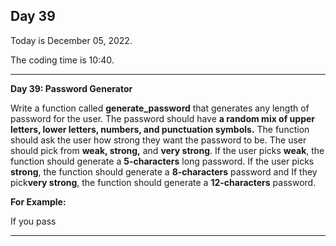 <h2>Day 39</h2>
<p>Today is December 05, 2022.</p>
<p>The coding time is 10:40.</p>
<hr/>


<p><b>Day 39: Password Generator</b></p>

<p>
Write a function called <b>generate_password</b> that generates any length of password for the user. The password should have <b>a random mix of upper letters, lower letters, numbers, and punctuation symbols.</b> The function should ask the user how strong they want the password to be. The user should pick from <b>weak, strong,</b> and <b>very strong</b>. If the user picks <b>weak</b>, the function should generate a <b>5-characters</b> long password. If the user picks <b>strong</b>, the function should generate a <b>8-characters</b> password and If they pick<b>very strong</b>, the function should generate a <b>12-characters</b> password.
</p>

<p><b>For Example:</b></p>
<p>
If you pass
</p>
<hr/>